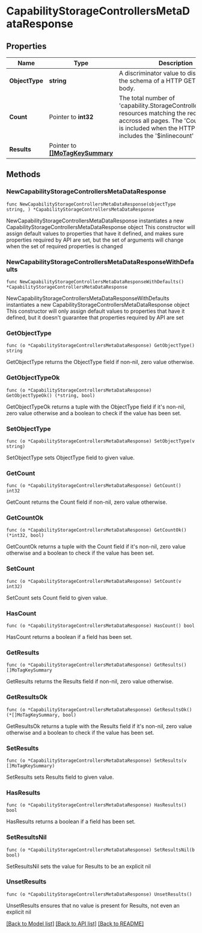 # CapabilityStorageControllersMetaDataResponse

## Properties

Name | Type | Description | Notes
------------ | ------------- | ------------- | -------------
**ObjectType** | **string** | A discriminator value to disambiguate the schema of a HTTP GET response body. | 
**Count** | Pointer to **int32** | The total number of &#39;capability.StorageControllersMetaData&#39; resources matching the request, accross all pages. The &#39;Count&#39; attribute is included when the HTTP GET request includes the &#39;$inlinecount&#39; parameter. | [optional] 
**Results** | Pointer to [**[]MoTagKeySummary**](MoTagKeySummary.md) |  | [optional] 

## Methods

### NewCapabilityStorageControllersMetaDataResponse

`func NewCapabilityStorageControllersMetaDataResponse(objectType string, ) *CapabilityStorageControllersMetaDataResponse`

NewCapabilityStorageControllersMetaDataResponse instantiates a new CapabilityStorageControllersMetaDataResponse object
This constructor will assign default values to properties that have it defined,
and makes sure properties required by API are set, but the set of arguments
will change when the set of required properties is changed

### NewCapabilityStorageControllersMetaDataResponseWithDefaults

`func NewCapabilityStorageControllersMetaDataResponseWithDefaults() *CapabilityStorageControllersMetaDataResponse`

NewCapabilityStorageControllersMetaDataResponseWithDefaults instantiates a new CapabilityStorageControllersMetaDataResponse object
This constructor will only assign default values to properties that have it defined,
but it doesn't guarantee that properties required by API are set

### GetObjectType

`func (o *CapabilityStorageControllersMetaDataResponse) GetObjectType() string`

GetObjectType returns the ObjectType field if non-nil, zero value otherwise.

### GetObjectTypeOk

`func (o *CapabilityStorageControllersMetaDataResponse) GetObjectTypeOk() (*string, bool)`

GetObjectTypeOk returns a tuple with the ObjectType field if it's non-nil, zero value otherwise
and a boolean to check if the value has been set.

### SetObjectType

`func (o *CapabilityStorageControllersMetaDataResponse) SetObjectType(v string)`

SetObjectType sets ObjectType field to given value.


### GetCount

`func (o *CapabilityStorageControllersMetaDataResponse) GetCount() int32`

GetCount returns the Count field if non-nil, zero value otherwise.

### GetCountOk

`func (o *CapabilityStorageControllersMetaDataResponse) GetCountOk() (*int32, bool)`

GetCountOk returns a tuple with the Count field if it's non-nil, zero value otherwise
and a boolean to check if the value has been set.

### SetCount

`func (o *CapabilityStorageControllersMetaDataResponse) SetCount(v int32)`

SetCount sets Count field to given value.

### HasCount

`func (o *CapabilityStorageControllersMetaDataResponse) HasCount() bool`

HasCount returns a boolean if a field has been set.

### GetResults

`func (o *CapabilityStorageControllersMetaDataResponse) GetResults() []MoTagKeySummary`

GetResults returns the Results field if non-nil, zero value otherwise.

### GetResultsOk

`func (o *CapabilityStorageControllersMetaDataResponse) GetResultsOk() (*[]MoTagKeySummary, bool)`

GetResultsOk returns a tuple with the Results field if it's non-nil, zero value otherwise
and a boolean to check if the value has been set.

### SetResults

`func (o *CapabilityStorageControllersMetaDataResponse) SetResults(v []MoTagKeySummary)`

SetResults sets Results field to given value.

### HasResults

`func (o *CapabilityStorageControllersMetaDataResponse) HasResults() bool`

HasResults returns a boolean if a field has been set.

### SetResultsNil

`func (o *CapabilityStorageControllersMetaDataResponse) SetResultsNil(b bool)`

 SetResultsNil sets the value for Results to be an explicit nil

### UnsetResults
`func (o *CapabilityStorageControllersMetaDataResponse) UnsetResults()`

UnsetResults ensures that no value is present for Results, not even an explicit nil

[[Back to Model list]](../README.md#documentation-for-models) [[Back to API list]](../README.md#documentation-for-api-endpoints) [[Back to README]](../README.md)


